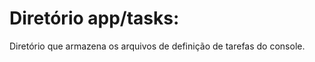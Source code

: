 Diretório app/tasks:
====================
Diretório que armazena os arquivos de definição de tarefas do console.